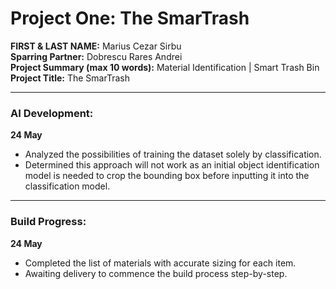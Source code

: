 # Project One: The SmarTrash

**FIRST & LAST NAME:** Marius Cezar Sirbu  
**Sparring Partner:** Dobrescu Rares Andrei  
**Project Summary (max 10 words):** Material Identification | Smart Trash Bin  
**Project Title:** The SmarTrash

---

### AI Development:

**24 May**  
- Analyzed the possibilities of training the dataset solely by classification.  
- Determined this approach will not work as an initial object identification model is needed to crop the bounding box before inputting it into the classification model.

---

### Build Progress:

**24 May**  
- Completed the list of materials with accurate sizing for each item.  
- Awaiting delivery to commence the build process step-by-step.
